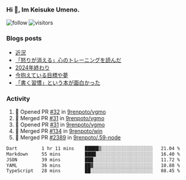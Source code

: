 ### Hi 👋, Im Keisuke Umeno.

<!--
**9renpoto/9renpoto** is a ✨ _special_ ✨ repository because its `README.md` (this file) appears on your GitHub profile.

Here are some ideas to get you started:

- 🔭 I’m currently working on ...
- 🌱 I’m currently learning ...
- 👯 I’m looking to collaborate on ...
- 🤔 I’m looking for help with ...
- 💬 Ask me about ...
- 📫 How to reach me: ...
- 😄 Pronouns: ...
- ⚡ Fun fact: ...
-->

![follow](https://img.shields.io/github/followers/9renpoto?label=Follow&style=social)
![visitors](https://komarev.com/ghpvc/?username=9renpoto&label=Profile%20views&color=0e75b6&style=flat)

### Blogs posts

<!-- BLOG-POST-LIST:START -->
- [近況](https://9renpoto.win/entry/2025/04/05/current_status)
- [「怒りが消える」心のトレーニングを読んだ](https://9renpoto.win/entry/2025/02/01/anger-management)
- [2024年終わり](https://9renpoto.win/entry/2024/12/31/2024-end)
- [今抱えている目標や夢](https://9renpoto.win/entry/2024/12/02/objective)
- [「書く習慣」という本が面白かった](https://9renpoto.win/entry/2024/11/11/leave_a_feeling_sad)
<!-- BLOG-POST-LIST:END -->

### Activity

<!--START_SECTION:activity-->
1. 💪 Opened PR [#32](https://github.com/9renpoto/vgmo/pull/32) in [9renpoto/vgmo](https://github.com/9renpoto/vgmo)
2. 🎉 Merged PR [#31](https://github.com/9renpoto/vgmo/pull/31) in [9renpoto/vgmo](https://github.com/9renpoto/vgmo)
3. 💪 Opened PR [#31](https://github.com/9renpoto/vgmo/pull/31) in [9renpoto/vgmo](https://github.com/9renpoto/vgmo)
4. 🎉 Merged PR [#134](https://github.com/9renpoto/win/pull/134) in [9renpoto/win](https://github.com/9renpoto/win)
5. 🎉 Merged PR [#2389](https://github.com/9renpoto/.59-node/pull/2389) in [9renpoto/.59-node](https://github.com/9renpoto/.59-node)
<!--END_SECTION:activity-->

<!--START_SECTION:waka-->

```txt
Dart         1 hr 11 mins    █████▒░░░░░░░░░░░░░░░░░░░   21.04 %
Markdown     55 mins         ████░░░░░░░░░░░░░░░░░░░░░   16.40 %
JSON         39 mins         ███░░░░░░░░░░░░░░░░░░░░░░   11.72 %
YAML         36 mins         ██▓░░░░░░░░░░░░░░░░░░░░░░   10.88 %
TypeScript   28 mins         ██░░░░░░░░░░░░░░░░░░░░░░░   08.45 %
```

<!--END_SECTION:waka-->

